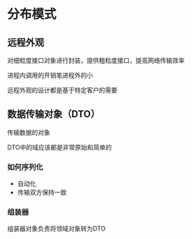 # 分布模式

## 远程外观

对细粒度接口对象进行封装，提供粗粒度接口，提高网络传输效率

进程内调用的开销笔进程外的小

远程外观的设计都是基于特定客户的需要

## 数据传输对象（DTO）

传输数据的对象

DTO中的域应该都是非常原始和简单的

### 如何序列化

- 自动化
- 传输双方保持一致

### 组装器

组装器对象负责将领域对象转为DTO


